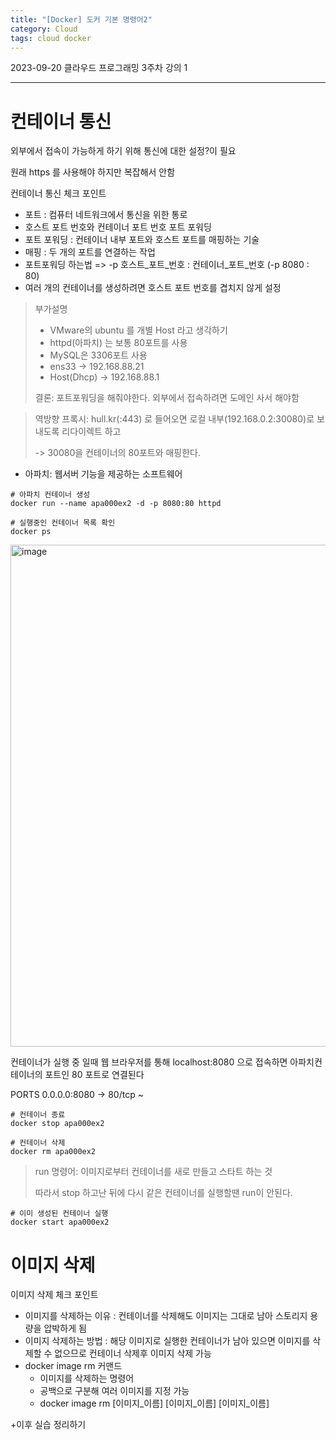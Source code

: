 ```yaml
---
title: "[Docker] 도커 기본 명령어2"
category: Cloud
tags: cloud docker 
---
```


2023-09-20 클라우드 프로그래밍 3주차 강의 1

-----

# 컨테이너 통신

<p class="text-gray">외부에서 접속이 가능하게 하기 위해 통신에 대한 설정?이  필요</p>
<p class="text-gray">원래 https 를 사용해야 하지만 복잡해서 안함</p>


컨테이너 통신 체크 포인트
 
- 포트 : 컴퓨터 네트워크에서 통신을 위한 통로
- 호스트 포트 번호와 컨테이너 포트 번호 포트 포워딩
- 포트 포워딩 : 컨테이너 내부 포트와 호스트 포트를 매핑하는 기술
- 매핑 : 두 개의 포트를 연결하는 작업
- 포트포워딩 하는법 => -p 호스트_포트_번호 : 컨테이너_포트_번호 (-p 8080 : 80)
- 여러 개의 컨테이너를 생성하려면 호스트 포트 번호를 겹치지 않게 설정

> 부가설명
> - VMware의 ubuntu 를 개별 Host 라고 생각하기
> - httpd(아파치) 는 보통 80포트를 사용
> - MySQL은 3306포트 사용
> - ens33 -> 192.168.88.21
> - Host(Dhcp) -> 192.168.88.1
> 
> 결론: 포트포워딩을 해줘야한다. 외부에서 접속하려면 도메인 사서 해야함

> 역방향 프록시: hull.kr(:443) 로 들어오면 로컬 내부(192.168.0.2:30080)로 보내도록 리다이렉트 하고 
>
> -> 30080을 컨테이너의 80포트와 매핑한다.

- 아파치: 웹서버 기능을 제공하는 소프트웨어

```docker
# 아파치 컨테이너 생성
docker run --name apa000ex2 -d -p 8080:80 httpd
```

```docker
# 실행중인 컨테이너 목록 확인
docker ps
```
<img width="803" alt="image" src="https://github.com/junodevv/junodevv.github.io/assets/126752196/73103988-8577-4239-a0d0-432a2905aa86">

컨테이너가 실행 중 일때 웹 브라우저를 통해 localhost:8080 으로 접속하면 아파치컨테이너의 포트인 80 포트로 연결된다

PORTS 0.0.0.0:8080 -> 80/tcp ~

```docker
# 컨테이너 종료
docker stop apa000ex2

# 컨테이너 삭제
docker rm apa000ex2
```

> run 명령어: 이미지로부터 컨테이너를 새로 만들고 스타트 하는 것
>
> 따라서 stop 하고난 뒤에 다시 같은 컨테이너를 실행할땐 run이 안된다.

```docker
# 이미 생성된 컨테이너 실행
docker start apa000ex2
```

# 이미지 삭제

이미지 삭제 체크 포인트

- 이미지를 삭제하는 이유 : 컨테이너를 삭제해도 이미지는 그대로 남아 스토리지 용량을 압박하게 됨
- 이미지 삭제하는 방법 : 해당 이미지로 실행한 컨테이너가 남아 있으면 이미지를 삭제할 수 없으므로 컨테이너 삭제후 이미지 삭제 가능
- docker image rm 커맨드 
    - 이미지를 삭제하는 명령어
    - 공백으로 구분해 여러 이미지를 지정 가능
    - docker image rm [이미지_이름] [이미지_이름] [이미지_이름]


+이후 실습 정리하기



